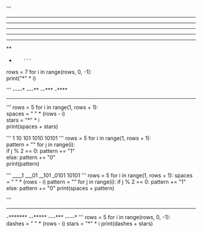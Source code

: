 '''
*******
******
*****
****
***
**
*        '''
rows = 7
for i in range(rows, 0, -1):  
    print("*" * i)  


'''
----*
---**
--***
-****
*****
'''
rows = 5
for i in range(1, rows + 1):  
    spaces = " " * (rows - i)  
    stars = "*" * i  
    print(spaces + stars)  


'''
1
10
101
1010
10101
'''
rows = 5
for i in range(1, rows + 1):  
    pattern = ""
    for j in range(i):  
        if j % 2 == 0:
            pattern += "1"  
        else:
            pattern += "0"  
    print(pattern)  


'''
____1
___01
__101
_0101
10101
'''
rows = 5
for i in range(1, rows + 1):
    spaces = " " * (rows - i)
    pattern = ""
    for j in range(i):
        if j % 2 == 0:
            pattern += "1"
        else:
            pattern += "0"
    print(spaces + pattern)


'''
*********
-*******
--*****
---***
----*
'''
rows = 5
for i in range(rows, 0, -1):  
    dashes = " " * (rows - i)
    stars = "*" * i
    print(dashes + stars)
